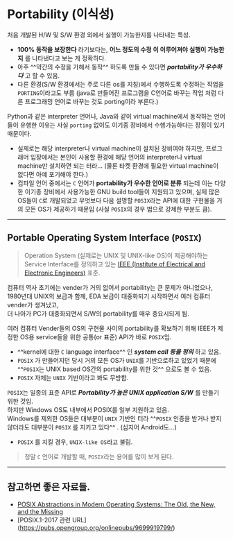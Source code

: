 # Portability (이식성)

처음 개발된 H/W 및 S/W 환경 외에서 실행이 가능한지를 나타내는 특성.

* **100% 동작을 보장한다** 라기보다는, **어느 정도의 수정 이 이루어져야 실행이 가능한지** 를 나타낸다고 보는 게 정확하다.
* 아주 ^^약간의 수정을 가해서 동작^^ 하도록 만들 수 있다면 ***portability가 우수하다*** 고 할 수 있음.
* 다른 환경(S/W 환경에서는 주로 다른 os를 지칭)에서 수행하도록 수정하는 작업을 `PORTING`이라고도 부름 (java로 만들어진 프로그램을 C언어로 바꾸는 작업 처럼 다른 프로그래밍 언어로 바꾸는 것도 porting이라 부른다.)

Python과 같은 interpreter 언어나, Java와 같이 virtual machine에서 동작하는 언어들이 유행한 이유는 사실 `porting` 없이도 이기종 장비에서 수행가능하다는 장점이 있기 때문이다.

* 실제로는 해당 interpreter나 virtual machine이 설치된 장비여야 하지만, 프로그래머 입장에서는 본인이 사용할 환경에 해당 언어의 interpreter나 virtual machine만 설치하면 되는 터라... (물론 타켓 환경에 필요한 virtual machine이 없다면 아예 포기해야 한다.)
* 컴파일 언어 중에서는 `C` 언어가 **portability가 우수한 언어로 분류** 되는데 이는 다양한 이기종 장비에서 사용가능한 GNU build tool들이 지원되고 있으며, 실제 많은 OS들이 `C`로 개발되었고 무엇보다 다음 설명할 `POSIX`라는 API에 대한 구현물을 거의 모든 OS가 제공하기 때문임 (사실 `POSIX`의 경우 법으로 강제한 부분도 큼). 

---

## Portable Operating System Interface (`POSIX`)

> Operation System (실제로는 UNIX 및 UNIX-like OS)이 제공해야하는 Service Interface를 정의하고 있는 [IEEE (Institute of Electrical and Electronic Engineers)](https://www.ieee.org/) 표준. 

컴퓨터 역사 초기에는 vender가 거의 없어서 portability는 큰 문제가 아니었으나,  
1980년대 UNIX의 보급과 함께, EDA 보급이 대중화되기 시작하면서 여러 컴퓨터 vender가 생겨났고,  
더 나아가 PC가 대중화되면서 S/W의 portability를 매우 중요시되게 됨.

여러 컴퓨터 Vender들의 OS의 구현물 사이의 portability를 확보하기 위해 IEEE가 제정한 OS용 service들을 위한 공통(or 표준) API가 바로 `POSIX`임.

* ^^kernel에 대한 `C` language interface^^ 인 ***system call 등을 정의*** 하고 있음.  
* `POSIX` 가 만들어지던 당시 거의 모든 OS가 `UNIX`를 기반으로하고 있었기 때문에 ^^`POSIX`는 UNIX based OS간의 portability를 위한 것^^ 으로도 볼 수 있음.
* `POSIX` 자체는 `UNIX` 기반이라고 봐도 무방함.

`POSIX`는 일종의 표준 API로 ***Portability가 높은 UNIX application S/W*** 를 만들기 위한 것임.  
하지만 Windows OS도 내부에서 POSIX를 일부 지원하고 있음.  
Windows를 제외한 OS들은 대부분이 `UNIX` 기반인 터라 ^^`POSIX` 인증을 받거나 받지 않더라도 대부분이 `POSIX` 를 지키고 있다^^ . (심지어 Android도...)

* `POSIX` 를 지킬 경우, `UNIX-like OS`라고 불림.

> 정말 `C` 언어로 개발할 때, `POSIX`라는 용어를 많이 보게 된다.

---

## 참고하면 좋은 자료들.

* [POSIX Abstractions in Modern Operating Systems: The Old, the New, and the Missing](https://roxanageambasu.github.io/publications/eurosys2016posix.pdf)
* [POSIX.1-2017 관련 URL] (https://pubs.opengroup.org/onlinepubs/9699919799/)

